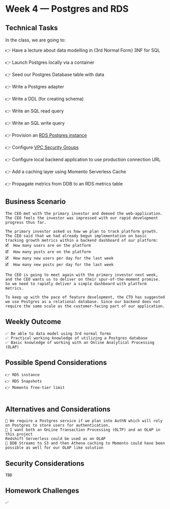 # Week 4 — Postgres and RDS

## Technical Tasks
In the class, we are going to:

👉 Have a lecture about data modelling in (3rd Normal Form) 3NF for SQL

👉 Launch Postgres locally via a container

👉 Seed our Postgres Database table with data

👉 Write a Postgres adapter

👉 Write a DDL (for creating schema)

👉 Write an SQL read query

👉 Write an SQL write query

👉 Provision an [RDS Postgres instance](https://docs.aws.amazon.com/AmazonRDS/latest/UserGuide/CHAP_PostgreSQL.html)

👉 Configure [VPC Security Groups](https://docs.aws.amazon.com/vpc/latest/userguide/VPC_SecurityGroups.html)

👉 Configure local backend application to use production connection URL

👉 Add a caching layer using Momento Serverless Cache

👉 Propagate metrics from DDB to an RDS metrics table 

## Business Scenario
```
The CEO met with the primary investor and demoed the web-application. The CEO feels the investor was impressed with our rapid development progress thus far.

The primary investor asked us how we plan to track platform growth. The CEO said that we had already begun implementation on basic tracking growth metrics within a backend dashboard of our platform:
🗹  How many users are on the platform
🗹  How many posts are on the platform
🗹  How many new users per day for the last week
🗹  How many new posts per day for the last week

The CEO is going to meet again with the primary investor next week, and the CEO wants us to deliver on their spur-of-the-moment promise. So we need to rapidly deliver a simple dashboard with platform metrics.

To keep up with the pace of feature development, the CTO has suggested we use Postgres as a relational database. Since our backend does not require the same scale as the customer-facing part of our application.

```
## Weekly Outcome
```
✅ Be able to data model using 3rd normal forms
✅ Practical working knowledge of utilizing a Postgres database
✅ Basic knowledge of working with an Online Analytical Processing (OLAP)

```
## Possible Spend Considerations
```
👉 RDS instance
👉 RDS Snapshots
👉 Momento free-tier limit


```
## Alternatives and Considerations
```
📎 We require a Postgres service if we plan into AuthN which will rely on Postgres to store users for authentication.
📎 I want both an OnLine Transaction Processing (OLTP) and an OLAP in this project
Redshift Serverless could be used as an OLAP
📎 DDB Streams to S3 and then Athena caching to Momento could have been possible as well for our OLAP like solution

```

## Security Considerations
```
TBD
```

## Homework Challenges 
``` 
✅ 
```